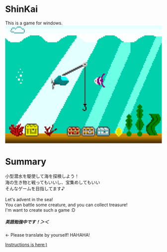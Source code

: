 # ShinKai
This is a game for windows.<br />
<img src="Media/ShinKai.png"><br />

# Summary
小型潜水を駆使して海を探検しよう！<br />
海の生き物と戦ってもいいし、宝集めしてもいい<br />
そんなゲームを目指してます♪<br />
<br />
Let's advent in the sea!<br />
You can battle some creature, and you can collect treasure!<br />
I'm want to create such a game :D<br />

<h5>英語勉強中です！＞＜</h5> ← Please translate by yourself! HAHAHA!

<a href="http://www.htmq.com/html/a.shtml">Instructions is here:)</a><br>